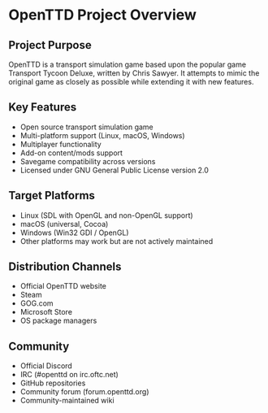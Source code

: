 # OpenTTD Project Overview

## Project Purpose
OpenTTD is a transport simulation game based upon the popular game Transport Tycoon Deluxe, written by Chris Sawyer. It attempts to mimic the original game as closely as possible while extending it with new features.

## Key Features
- Open source transport simulation game
- Multi-platform support (Linux, macOS, Windows)
- Multiplayer functionality
- Add-on content/mods support
- Savegame compatibility across versions
- Licensed under GNU General Public License version 2.0

## Target Platforms
- Linux (SDL with OpenGL and non-OpenGL support)
- macOS (universal, Cocoa)
- Windows (Win32 GDI / OpenGL)
- Other platforms may work but are not actively maintained

## Distribution Channels
- Official OpenTTD website
- Steam
- GOG.com
- Microsoft Store
- OS package managers

## Community
- Official Discord
- IRC (#openttd on irc.oftc.net)
- GitHub repositories
- Community forum (forum.openttd.org)
- Community-maintained wiki
